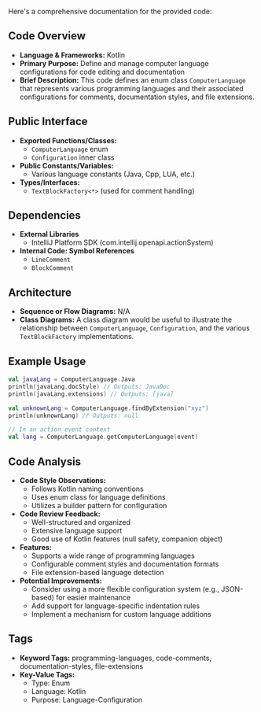 Here's a comprehensive documentation for the provided code:

## Code Overview
- **Language & Frameworks:** Kotlin
- **Primary Purpose:** Define and manage computer language configurations for code editing and documentation
- **Brief Description:** This code defines an enum class `ComputerLanguage` that represents various programming languages and their associated configurations for comments, documentation styles, and file extensions.

## Public Interface
- **Exported Functions/Classes:**
  - `ComputerLanguage` enum
  - `Configuration` inner class
- **Public Constants/Variables:**
  - Various language constants (Java, Cpp, LUA, etc.)
- **Types/Interfaces:**
  - `TextBlockFactory<*>` (used for comment handling)

## Dependencies
- **External Libraries**
  - IntelliJ Platform SDK (com.intellij.openapi.actionSystem)
- **Internal Code: Symbol References**
  - `LineComment`
  - `BlockComment`

## Architecture
- **Sequence or Flow Diagrams:** N/A
- **Class Diagrams:** A class diagram would be useful to illustrate the relationship between `ComputerLanguage`, `Configuration`, and the various `TextBlockFactory` implementations.

## Example Usage
```kotlin
val javaLang = ComputerLanguage.Java
println(javaLang.docStyle) // Outputs: JavaDoc
println(javaLang.extensions) // Outputs: [java]

val unknownLang = ComputerLanguage.findByExtension("xyz")
println(unknownLang) // Outputs: null

// In an action event context
val lang = ComputerLanguage.getComputerLanguage(event)
```

## Code Analysis
- **Code Style Observations:**
  - Follows Kotlin naming conventions
  - Uses enum class for language definitions
  - Utilizes a builder pattern for configuration
- **Code Review Feedback:**
  - Well-structured and organized
  - Extensive language support
  - Good use of Kotlin features (null safety, companion object)
- **Features:**
  - Supports a wide range of programming languages
  - Configurable comment styles and documentation formats
  - File extension-based language detection
- **Potential Improvements:**
  - Consider using a more flexible configuration system (e.g., JSON-based) for easier maintenance
  - Add support for language-specific indentation rules
  - Implement a mechanism for custom language additions

## Tags
- **Keyword Tags:** programming-languages, code-comments, documentation-styles, file-extensions
- **Key-Value Tags:**
  - Type: Enum
  - Language: Kotlin
  - Purpose: Language-Configuration